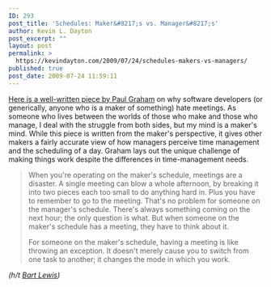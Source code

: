 ```yaml
---
ID: 293
post_title: 'Schedules: Maker&#8217;s vs. Manager&#8217;s'
author: Kevin L. Dayton
post_excerpt: ""
layout: post
permalink: >
  https://kevindayton.com/2009/07/24/schedules-makers-vs-managers/
published: true
post_date: 2009-07-24 11:59:11
---
```

<a href="http://paulgraham.com/makersschedule.html">Here is a well-written piece by Paul Graham</a> on why software developers (or generically, anyone who is a maker of something) hate meetings.  As someone who lives between the worlds of those who make and those who manage, I deal with the struggle from both sides, but my mind is a maker's mind.  While this piece is written from the maker's perspective, it gives other makers a fairly accurate view of how managers perceive  time management and the scheduling of a day.  Graham lays out the unique challenge of making things work despite the differences in time-management needs.
<blockquote>When you're operating on the maker's schedule, meetings are a disaster. A single meeting can blow a whole afternoon, by breaking it into two pieces each too small to do anything hard in. Plus you have to remember to go to the meeting. That's no problem for someone on the manager's schedule. There's always something coming on the next hour; the only question is what. But when someone on the maker's schedule has a meeting, they have to think about it.

For someone on the maker's schedule, having a meeting is like throwing an exception. It doesn't merely cause you to switch from one task to another; it changes the mode in which you work.</blockquote>
<em>(h/t <a title="http://twitter.com/bart_lewis" href="http://twitter.com/bart_lewis" target="_blank">Bart Lewis</a>)</em>